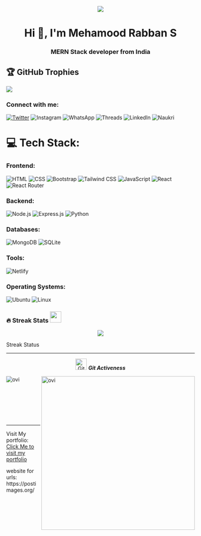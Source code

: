 <p align="center" >
 <img src="https://i.postimg.cc/MTXKRp7L/mernlogo.jpg)](https://postimg.cc/S2FhbqtL"/>
</p>

<h1 align="center">Hi 👋, I'm Mehamood Rabban S</h1>
<h3 align="center">MERN Stack developer from India</h3>


## 🏆 GitHub Trophies
![](https://github-profile-trophy.vercel.app/?username=RabbanMehamood&theme=discord&no-frame=false&no-bg=false&margin-w=7)

<h3 align="left">Connect with me:</h3>
<p align="left" >
<a href="https://x.com/MahmoodGalt" target="blank"><img src="https://img.shields.io/badge/Twitter-000000?style=for-the-badge&logo=twitter&logoColor=white" alt="Twitter"></a>
  <img src="https://img.shields.io/badge/Instagram-000000?style=for-the-badge&logo=instagram&logoColor=white" alt="Instagram">
  <img src="https://img.shields.io/badge/WhatsApp-000000?style=for-the-badge&logo=whatsapp&logoColor=white" alt="WhatsApp">
  <img src="https://img.shields.io/badge/Threads-000000?style=for-the-badge&logo=threads&logoColor=white" alt="Threads">
  <img src="https://img.shields.io/badge/LinkedIn-000000?style=for-the-badge&logo=linkedin&logoColor=white" alt="LinkedIn">
  <img src="https://img.shields.io/badge/Naukri-000000?style=for-the-badge&logo=naukri&logoColor=white" alt="Naukri">
</p>

# 💻 Tech Stack: 
  

### Frontend:
   <p>
  <img src="https://img.shields.io/badge/HTML-239120?style=for-the-badge&logo=html5&logoColor=white" alt="HTML">
  <img src="https://img.shields.io/badge/CSS-239120?&style=for-the-badge&logo=css3&logoColor=white" alt="CSS">
  <img src="https://img.shields.io/badge/Bootstrap-563D7C?style=for-the-badge&logo=bootstrap&logoColor=white" alt="Bootstrap">
  <img src="https://img.shields.io/badge/Tailwind_CSS-38B2AC?style=for-the-badge&logo=tailwind-css&logoColor=white" alt="Tailwind CSS">
  <img src="https://img.shields.io/badge/javascript-%23323330.svg?style=for-the-badge&logo=javascript&logoColor=%23F7DF1E" alt="JavaScript">
  <img src="https://img.shields.io/badge/React-20232A?style=for-the-badge&logo=react&logoColor=61DAFB" alt="React">
  <img src="https://img.shields.io/badge/React_Router-CA4245?style=for-the-badge&logo=react-router&logoColor=white" alt="React Router">
</p>

### Backend:
<p>
  <img src="https://img.shields.io/badge/Node.js-43853D?style=for-the-badge&logo=node.js&logoColor=white" alt="Node.js">
  <img src="https://img.shields.io/badge/Express.js-404D59?style=for-the-badge" alt="Express.js">
  <img src="https://img.shields.io/badge/Python-14354C?style=for-the-badge&logo=python&logoColor=white" alt="Python">
</p>

### Databases:
<p >
  <img src="https://img.shields.io/badge/MongoDB-%234ea94b.svg?style=for-the-badge&logo=mongodb&logoColor=white" alt="MongoDB">
  <img src="https://img.shields.io/badge/SQLite-07405E?style=for-the-badge&logo=sqlite&logoColor=white" alt="SQLite">
</p>

### Tools:
<p >
  <img src="https://img.shields.io/badge/Netlify-00C7B7?style=for-the-badge&logo=netlify&logoColor=white" alt="Netlify">
</p>

### Operating Systems:
<p >
  <img src="https://img.shields.io/badge/Ubuntu-E95420?style=for-the-badge&logo=ubuntu&logoColor=white" alt="Ubuntu">
  <img src="https://img.shields.io/badge/Linux-FCC624?style=for-the-badge&logo=linux&logoColor=black" alt="Linux">
</p>



 
### 🔥 Streak Stats <img src="https://media.giphy.com/media/iY8CRBdQXODJSCERIr/giphy.gif" width="30px">&nbsp;
<p align="center"><img src="https://github-readme-streak-stats.herokuapp.com/?user=RabbanMehamood&theme=dark&hide_border=false"  /></p>
<p>Streak Status</p>

<hr>
<p align="center">
 <img src="https://media.giphy.com/media/W5eoZHPpUx9sapR0eu/giphy.gif" width="30px" alt="Git"/>&nbsp;<i><b>Git Activeness</b></i></p>
 
<p><img align="left" src="https://github-readme-stats.vercel.app/api/top-langs?username=RabbanMehamood&show_icons=true&locale=en&layout=compact&theme=gruvbox" alt="ovi" /></p>
<p>&nbsp;<img align="right" src="https://github-readme-stats.vercel.app/api?username=RabbanMehamood&show_icons=true&locale=en&theme=gruvbox" alt="ovi" width="410" /></p>
<br><br><br><br><br>

<hr>
<p>Visit My portfolio: <a href='https://rabban-portfolio.netlify.app/'>Click Me to visit my portfolio</a> </p>
<p>website for urls: https://postimages.org/</p>
